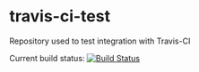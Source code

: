 # travis-ci-test

Repository used to test integration with Travis-CI

Current build status: [![Build Status](https://travis-ci.org/loskov/travis-ci-test.svg?branch=master)](https://travis-ci.org/loskov/travis-ci-test)
